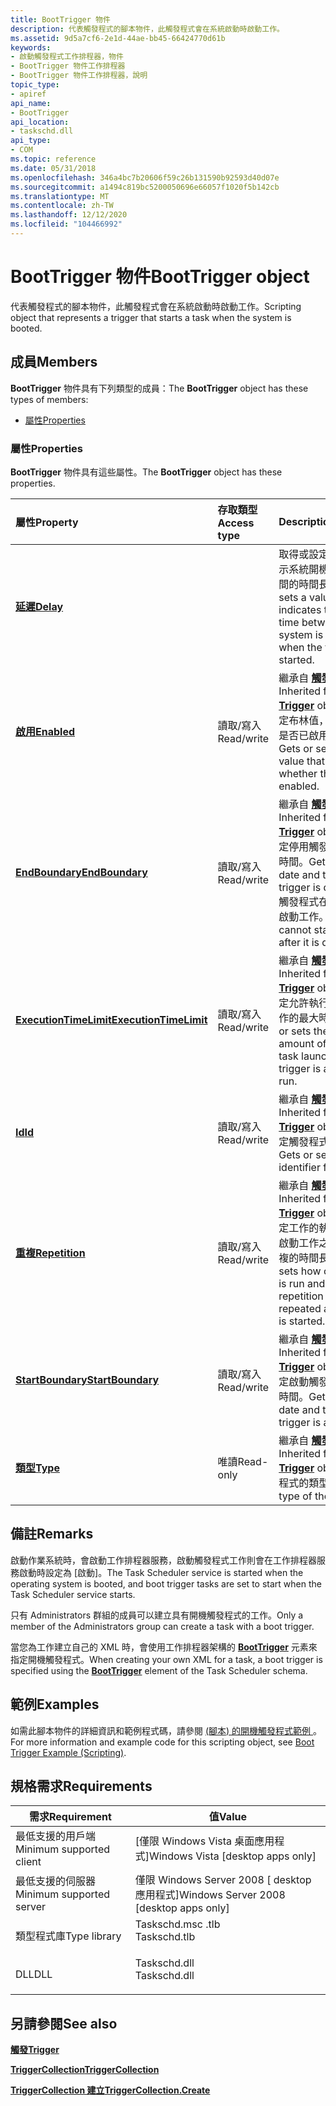 ```yaml
---
title: BootTrigger 物件
description: 代表觸發程式的腳本物件，此觸發程式會在系統啟動時啟動工作。
ms.assetid: 9d5a7cf6-2e1d-44ae-bb45-66424770d61b
keywords:
- 啟動觸發程式工作排程器，物件
- BootTrigger 物件工作排程器
- BootTrigger 物件工作排程器，說明
topic_type:
- apiref
api_name:
- BootTrigger
api_location:
- taskschd.dll
api_type:
- COM
ms.topic: reference
ms.date: 05/31/2018
ms.openlocfilehash: 346a4bc7b20606f59c26b131590b92593d40d07e
ms.sourcegitcommit: a1494c819bc5200050696e66057f1020f5b142cb
ms.translationtype: MT
ms.contentlocale: zh-TW
ms.lasthandoff: 12/12/2020
ms.locfileid: "104466992"
---
```

# <a name="boottrigger-object"></a><span data-ttu-id="6b796-106">BootTrigger 物件</span><span class="sxs-lookup"><span data-stu-id="6b796-106">BootTrigger object</span></span>

<span data-ttu-id="6b796-107">代表觸發程式的腳本物件，此觸發程式會在系統啟動時啟動工作。</span><span class="sxs-lookup"><span data-stu-id="6b796-107">Scripting object that represents a trigger that starts a task when the system is booted.</span></span>

## <a name="members"></a><span data-ttu-id="6b796-108">成員</span><span class="sxs-lookup"><span data-stu-id="6b796-108">Members</span></span>

<span data-ttu-id="6b796-109">**BootTrigger** 物件具有下列類型的成員：</span><span class="sxs-lookup"><span data-stu-id="6b796-109">The **BootTrigger** object has these types of members:</span></span>

-   [<span data-ttu-id="6b796-110">屬性</span><span class="sxs-lookup"><span data-stu-id="6b796-110">Properties</span></span>](#properties)

### <a name="properties"></a><span data-ttu-id="6b796-111">屬性</span><span class="sxs-lookup"><span data-stu-id="6b796-111">Properties</span></span>

<span data-ttu-id="6b796-112">**BootTrigger** 物件具有這些屬性。</span><span class="sxs-lookup"><span data-stu-id="6b796-112">The **BootTrigger** object has these properties.</span></span>



| <span data-ttu-id="6b796-113">屬性</span><span class="sxs-lookup"><span data-stu-id="6b796-113">Property</span></span>                                                            | <span data-ttu-id="6b796-114">存取類型</span><span class="sxs-lookup"><span data-stu-id="6b796-114">Access type</span></span>           | <span data-ttu-id="6b796-115">Description</span><span class="sxs-lookup"><span data-stu-id="6b796-115">Description</span></span>                                                                                                                                                                                 |
|:--------------------------------------------------------------------|:----------------------|:--------------------------------------------------------------------------------------------------------------------------------------------------------------------------------------------|
| [<span data-ttu-id="6b796-116">**延遲**</span><span class="sxs-lookup"><span data-stu-id="6b796-116">**Delay**</span></span>](boottrigger-delay.md)<br/>                       |                       | <span data-ttu-id="6b796-117">取得或設定值，這個值表示系統開機和啟動工作之間的時間長度。</span><span class="sxs-lookup"><span data-stu-id="6b796-117">Gets or sets a value that indicates the amount of time between when the system is booted and when the task is started.</span></span><br/>                                                           |
| [<span data-ttu-id="6b796-118">**啟用**</span><span class="sxs-lookup"><span data-stu-id="6b796-118">**Enabled**</span></span>](trigger-enabled.md)<br/>                       | <span data-ttu-id="6b796-119">讀取/寫入</span><span class="sxs-lookup"><span data-stu-id="6b796-119">Read/write</span></span><br/> | <span data-ttu-id="6b796-120">繼承自 [**觸發**](trigger.md) 程式物件。</span><span class="sxs-lookup"><span data-stu-id="6b796-120">Inherited from the [**Trigger**](trigger.md) object.</span></span> <span data-ttu-id="6b796-121">取得或設定布林值，這個值會指出是否已啟用觸發程式。</span><span class="sxs-lookup"><span data-stu-id="6b796-121">Gets or sets a Boolean value that indicates whether the trigger is enabled.</span></span><br/>                                                |
| [<span data-ttu-id="6b796-122">**EndBoundary**</span><span class="sxs-lookup"><span data-stu-id="6b796-122">**EndBoundary**</span></span>](trigger-endboundary.md)<br/>               | <span data-ttu-id="6b796-123">讀取/寫入</span><span class="sxs-lookup"><span data-stu-id="6b796-123">Read/write</span></span><br/> | <span data-ttu-id="6b796-124">繼承自 [**觸發**](trigger.md) 程式物件。</span><span class="sxs-lookup"><span data-stu-id="6b796-124">Inherited from the [**Trigger**](trigger.md) object.</span></span> <span data-ttu-id="6b796-125">取得或設定停用觸發程式的日期和時間。</span><span class="sxs-lookup"><span data-stu-id="6b796-125">Gets or sets the date and time when the trigger is deactivated.</span></span> <span data-ttu-id="6b796-126">觸發程式在停用之後無法啟動工作。</span><span class="sxs-lookup"><span data-stu-id="6b796-126">The trigger cannot start the task after it is deactivated.</span></span><br/> |
| [<span data-ttu-id="6b796-127">**ExecutionTimeLimit**</span><span class="sxs-lookup"><span data-stu-id="6b796-127">**ExecutionTimeLimit**</span></span>](trigger-executiontimelimit.md)<br/> | <span data-ttu-id="6b796-128">讀取/寫入</span><span class="sxs-lookup"><span data-stu-id="6b796-128">Read/write</span></span><br/> | <span data-ttu-id="6b796-129">繼承自 [**觸發**](trigger.md) 程式物件。</span><span class="sxs-lookup"><span data-stu-id="6b796-129">Inherited from the [**Trigger**](trigger.md) object.</span></span> <span data-ttu-id="6b796-130">取得或設定允許執行觸發程式之工作的最大時間量。</span><span class="sxs-lookup"><span data-stu-id="6b796-130">Gets or sets the maximum amount of time that the task launched by the trigger is allowed to run.</span></span><br/>                           |
| [<span data-ttu-id="6b796-131">**Id**</span><span class="sxs-lookup"><span data-stu-id="6b796-131">**Id**</span></span>](/windows/desktop/api/taskschd/nf-taskschd-itrigger-get_id)<br/>                                | <span data-ttu-id="6b796-132">讀取/寫入</span><span class="sxs-lookup"><span data-stu-id="6b796-132">Read/write</span></span><br/> | <span data-ttu-id="6b796-133">繼承自 [**觸發**](trigger.md) 程式物件。</span><span class="sxs-lookup"><span data-stu-id="6b796-133">Inherited from the [**Trigger**](trigger.md) object.</span></span> <span data-ttu-id="6b796-134">取得或設定觸發程式的識別碼。</span><span class="sxs-lookup"><span data-stu-id="6b796-134">Gets or sets the identifier for the trigger.</span></span><br/>                                                                               |
| [<span data-ttu-id="6b796-135">**重複**</span><span class="sxs-lookup"><span data-stu-id="6b796-135">**Repetition**</span></span>](trigger-repetition.md)<br/>                 | <span data-ttu-id="6b796-136">讀取/寫入</span><span class="sxs-lookup"><span data-stu-id="6b796-136">Read/write</span></span><br/> | <span data-ttu-id="6b796-137">繼承自 [**觸發**](trigger.md) 程式物件。</span><span class="sxs-lookup"><span data-stu-id="6b796-137">Inherited from the [**Trigger**](trigger.md) object.</span></span> <span data-ttu-id="6b796-138">取得或設定工作的執行頻率，以及啟動工作之後重複模式重複的時間長度。</span><span class="sxs-lookup"><span data-stu-id="6b796-138">Gets or sets how often the task is run and how long the repetition pattern is repeated after the task is started.</span></span><br/>          |
| [<span data-ttu-id="6b796-139">**StartBoundary**</span><span class="sxs-lookup"><span data-stu-id="6b796-139">**StartBoundary**</span></span>](trigger-startboundary.md)<br/>           | <span data-ttu-id="6b796-140">讀取/寫入</span><span class="sxs-lookup"><span data-stu-id="6b796-140">Read/write</span></span><br/> | <span data-ttu-id="6b796-141">繼承自 [**觸發**](trigger.md) 程式物件。</span><span class="sxs-lookup"><span data-stu-id="6b796-141">Inherited from the [**Trigger**](trigger.md) object.</span></span> <span data-ttu-id="6b796-142">取得或設定啟動觸發程式的日期和時間。</span><span class="sxs-lookup"><span data-stu-id="6b796-142">Gets or sets the date and time when the trigger is activated.</span></span><br/>                                                              |
| [<span data-ttu-id="6b796-143">**類型**</span><span class="sxs-lookup"><span data-stu-id="6b796-143">**Type**</span></span>](/windows/desktop/api/taskschd/nf-taskschd-itrigger-get_type)<br/>                            | <span data-ttu-id="6b796-144">唯讀</span><span class="sxs-lookup"><span data-stu-id="6b796-144">Read-only</span></span><br/>  | <span data-ttu-id="6b796-145">繼承自 [**觸發**](trigger.md) 程式物件。</span><span class="sxs-lookup"><span data-stu-id="6b796-145">Inherited from the [**Trigger**](trigger.md) object.</span></span> <span data-ttu-id="6b796-146">取得觸發程式的類型。</span><span class="sxs-lookup"><span data-stu-id="6b796-146">Gets the type of the trigger.</span></span><br/>                                                                                              |



 

## <a name="remarks"></a><span data-ttu-id="6b796-147">備註</span><span class="sxs-lookup"><span data-stu-id="6b796-147">Remarks</span></span>

<span data-ttu-id="6b796-148">啟動作業系統時，會啟動工作排程器服務，啟動觸發程式工作則會在工作排程器服務啟動時設定為 [啟動]。</span><span class="sxs-lookup"><span data-stu-id="6b796-148">The Task Scheduler service is started when the operating system is booted, and boot trigger tasks are set to start when the Task Scheduler service starts.</span></span>

<span data-ttu-id="6b796-149">只有 Administrators 群組的成員可以建立具有開機觸發程式的工作。</span><span class="sxs-lookup"><span data-stu-id="6b796-149">Only a member of the Administrators group can create a task with a boot trigger.</span></span>

<span data-ttu-id="6b796-150">當您為工作建立自己的 XML 時，會使用工作排程器架構的 [**BootTrigger**](taskschedulerschema-boottrigger-triggergroup-element.md) 元素來指定開機觸發程式。</span><span class="sxs-lookup"><span data-stu-id="6b796-150">When creating your own XML for a task, a boot trigger is specified using the [**BootTrigger**](taskschedulerschema-boottrigger-triggergroup-element.md) element of the Task Scheduler schema.</span></span>

## <a name="examples"></a><span data-ttu-id="6b796-151">範例</span><span class="sxs-lookup"><span data-stu-id="6b796-151">Examples</span></span>

<span data-ttu-id="6b796-152">如需此腳本物件的詳細資訊和範例程式碼，請參閱 [ (腳本) 的開機觸發程式範例 ](boot-trigger-example--scripting-.md)。</span><span class="sxs-lookup"><span data-stu-id="6b796-152">For more information and example code for this scripting object, see [Boot Trigger Example (Scripting)](boot-trigger-example--scripting-.md).</span></span>

## <a name="requirements"></a><span data-ttu-id="6b796-153">規格需求</span><span class="sxs-lookup"><span data-stu-id="6b796-153">Requirements</span></span>



| <span data-ttu-id="6b796-154">需求</span><span class="sxs-lookup"><span data-stu-id="6b796-154">Requirement</span></span> | <span data-ttu-id="6b796-155">值</span><span class="sxs-lookup"><span data-stu-id="6b796-155">Value</span></span> |
|-------------------------------------|-----------------------------------------------------------------------------------------|
| <span data-ttu-id="6b796-156">最低支援的用戶端</span><span class="sxs-lookup"><span data-stu-id="6b796-156">Minimum supported client</span></span><br/> | <span data-ttu-id="6b796-157">\[僅限 Windows Vista 桌面應用程式\]</span><span class="sxs-lookup"><span data-stu-id="6b796-157">Windows Vista \[desktop apps only\]</span></span><br/>                                          |
| <span data-ttu-id="6b796-158">最低支援的伺服器</span><span class="sxs-lookup"><span data-stu-id="6b796-158">Minimum supported server</span></span><br/> | <span data-ttu-id="6b796-159">僅限 Windows Server 2008 \[ desktop 應用程式\]</span><span class="sxs-lookup"><span data-stu-id="6b796-159">Windows Server 2008 \[desktop apps only\]</span></span><br/>                                    |
| <span data-ttu-id="6b796-160">類型程式庫</span><span class="sxs-lookup"><span data-stu-id="6b796-160">Type library</span></span><br/>             | <dl> <span data-ttu-id="6b796-161"><dt>Taskschd.msc .tlb</dt></span><span class="sxs-lookup"><span data-stu-id="6b796-161"><dt>Taskschd.tlb</dt></span></span> </dl> |
| <span data-ttu-id="6b796-162">DLL</span><span class="sxs-lookup"><span data-stu-id="6b796-162">DLL</span></span><br/>                      | <dl> <span data-ttu-id="6b796-163"><dt>Taskschd.dll</dt></span><span class="sxs-lookup"><span data-stu-id="6b796-163"><dt>Taskschd.dll</dt></span></span> </dl> |



## <a name="see-also"></a><span data-ttu-id="6b796-164">另請參閱</span><span class="sxs-lookup"><span data-stu-id="6b796-164">See also</span></span>

<dl> <dt>

[<span data-ttu-id="6b796-165">**觸發**</span><span class="sxs-lookup"><span data-stu-id="6b796-165">**Trigger**</span></span>](trigger.md)
</dt> <dt>

[<span data-ttu-id="6b796-166">**TriggerCollection**</span><span class="sxs-lookup"><span data-stu-id="6b796-166">**TriggerCollection**</span></span>](triggercollection.md)
</dt> <dt>

[<span data-ttu-id="6b796-167">**TriggerCollection 建立**</span><span class="sxs-lookup"><span data-stu-id="6b796-167">**TriggerCollection.Create**</span></span>](triggercollection-create.md)
</dt> </dl>

 

 





